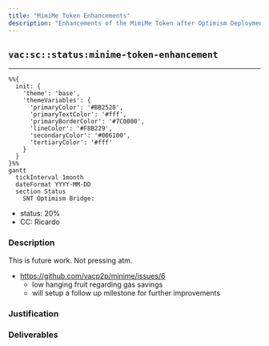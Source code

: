 ```yaml
---
title: "MimiMe Token Enhancements"
description: "Enhancements of the MimiMe Token after Optimism Deployment"
---
```

## `vac:sc::status:minime-token-enhancement`
---

```mermaid
%%{ 
  init: { 
    'theme': 'base', 
    'themeVariables': { 
      'primaryColor': '#BB2528', 
      'primaryTextColor': '#fff', 
      'primaryBorderColor': '#7C0000', 
      'lineColor': '#F8B229', 
      'secondaryColor': '#006100', 
      'tertiaryColor': '#fff' 
    } 
  } 
}%%
gantt
  tickInterval 1month
  dateFormat YYYY-MM-DD
  section Status
    SNT Optimism Bridge:
```

- status: 20%
- CC: Ricardo

### Description

This is future work. Not pressing atm.

* https://github.com/vacp2p/minime/issues/6
  - low hanging fruit regarding gas savings
  - will setup a follow up milestone for further improvements

### Justification

### Deliverables

